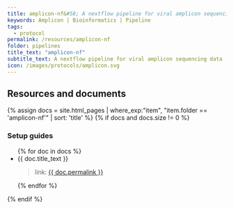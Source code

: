 ```yaml
---
title: amplicon-nf&#58; A nextflow pipeline for viral amplicon sequencing data
keywords: Amplicon | Bioinformatics | Pipeline
tags:
  - protocol
permalink: /resources/amplicon-nf
folder: pipelines
title_text: "amplicon-nf"
subtitle_text: A nextflow pipeline for viral amplicon sequencing data
icon: /images/protocols/amplicon.svg
---
```


## Resources and documents

{% assign docs = site.html_pages | where_exp:"item", "item.folder == 'amplicon-nf'" | sort: 'title' %}
{% if docs and docs.size != 0 %}
### Setup guides
<ul>
{% for doc in docs %}
    <li>{{ doc.title_text }}</li>
	<blockquote>link: <a href="{{ doc.permalink }}">{{ doc.permalink }}</a></blockquote>
{% endfor %}
</ul>
{% endif %}
